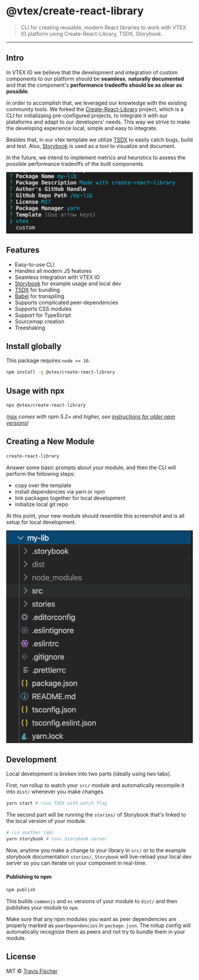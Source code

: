 # @vtex/create-react-library

> CLI for creating reusable, modern React libraries to work with VTEX IO platform using Create-React-Library, TSDX, Storybook.

---

## Intro

In VTEX IO we believe that the development and integration of custom components to our platform should be **seamless**, **naturally documented** and that the component's **performance tradeoffs should be as clear as possible**.

In order to accomplish that, we leveraged our knowledge with the existing community tools. We forked the [Create-React-Library](https://github.com/transitive-bullshit/create-react-library) project, which is a CLI for initializaing pre-configured projects, to integrate it with our plataforms and adapt to our developers' needs. This way we strive to make the developing experience local, simple and easy to integrate. 

Besides that, in our vtex template we utilize [TSDX](https://github.com/formium/tsdx) to easily catch bugs, build and test. Also, [Storybook](https://storybook.js.org/) is used as a tool to visualize and document.

In the future, we intend to implement metrics and heuristics to assess the possible performance tradeoffs of the built components.   

<p align="center">
  <img width="600" src="https://raw.githubusercontent.com/vtex/create-react-library/readme/media/demo.png">
</p>

## Features

- Easy-to-use CLI
- Handles all modern JS features
- Seamless integration with VTEX IO
- [Storybook](https://github.com/facebookincubator/create-react-app) for example usage and local dev
- [TSDX](https://github.com/formium/tsdx) for bundling
- [Babel](https://babeljs.io/) for transpiling
- Supports complicated peer-dependencies
- Supports CSS modules
- Support for TypeScript
- Sourcemap creation
- Treeshaking

## Install globally

This package requires `node >= 10`.

```bash
npm install -g @vtex/create-react-library
```

## Usage with npx

```bash
npx @vtex/create-react-library
```

_([npx](https://medium.com/@maybekatz/introducing-npx-an-npm-package-runner-55f7d4bd282b) comes with npm 5.2+ and higher, see [instructions for older npm versions](https://gist.github.com/gaearon/4064d3c23a77c74a3614c498a8bb1c5f))_

## Creating a New Module

```bash
create-react-library
```

Answer some basic prompts about your module, and then the CLI will perform the following steps:

- copy over the template
- install dependencies via yarn or npm
- link packages together for local development
- initialize local git repo

At this point, your new module should resemble this screenshot and is all setup for local development.

<p align="center">
  <img width="600" src="https://github.com/vtex/create-react-library/blob/readme/media/tree.png?raw=true">
</p>

## Development

Local development is broken into two parts (ideally using two tabs).

First, run rollup to watch your `src/` module and automatically recompile it into `dist/` whenever you make changes.

```bash
yarn start # runs TSDX with watch flag
```

The second part will be running the `stories/` of Storybook that's linked to the local version of your module.

```bash
# (in another tab)
yarn storybook # runs Storybook server
```

Now, anytime you make a change to your library in `src/` or to the example storybook documentation `stories/`, `Storybook` will live-reload your local dev server so you can iterate on your component in real-time.

#### Publishing to npm

```bash
npm publish
```

This builds `commonjs` and `es` versions of your module to `dist/` and then publishes your module to `npm`.

Make sure that any npm modules you want as peer dependencies are properly marked as `peerDependencies` in `package.json`. The rollup config will automatically recognize them as peers and not try to bundle them in your module.

## License

MIT © [Travis Fischer](https://github.com/transitive-bullshit)